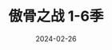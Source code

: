 ---
layout: movie-review
title: 傲骨之战 1-6季
description: >
  一口气看完六季，根本停不下来。
category: 剧集
img: assets/img/movie/2024/ao_gu_zhi_zhan.webp
star: 5
date: 2024-02-26
---